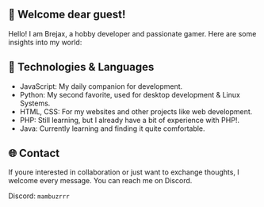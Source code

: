 ## 👋 Welcome dear guest!

Hello! I am Brejax, a hobby developer and passionate gamer. Here are some insights into my world:

## 🔧 Technologies & Languages

- JavaScript: My daily companion for development.
- Python: My second favorite, used for desktop development & Linux Systems.
- HTML, CSS: For my websites and other projects like web development.
- PHP: Still learning, but I already have a bit of experience with PHP!.
- Java: Currently learning and finding it quite comfortable.

## 🌐 Contact

If youre interested in collaboration or just want to exchange thoughts, I welcome every message. You can reach me on Discord.

Discord: `mambuzrrr`
